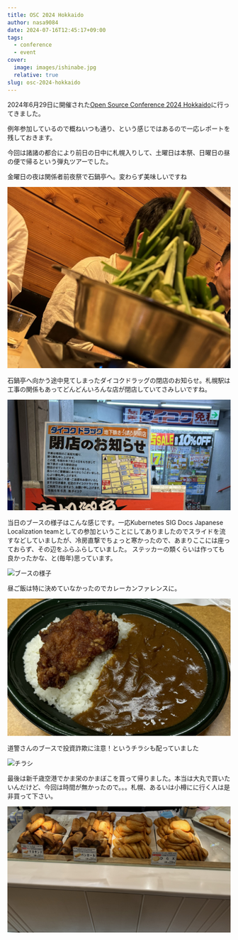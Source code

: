 ```yaml
---
title: OSC 2024 Hokkaido
author: nasa9084
date: 2024-07-16T12:45:17+09:00
tags:
  - conference
  - event
cover:
  image: images/ishinabe.jpg
  relative: true
slug: osc-2024-hokkaido
---
```


2024年6月29日に開催された[Open Source Conference 2024 Hokkaido](https://event.ospn.jp/osc2024-do/)に行ってきました。

例年参加しているので概ねいつも通り、という感じではあるので一応レポートを残しておきます。

今回は諸諸の都合により前日の日中に札幌入りして、土曜日は本祭、日曜日の昼の便で帰るという弾丸ツアーでした。

金曜日の夜は関係者前夜祭で石鍋亭へ。変わらず美味しいですね

![石鍋亭](images/ishinabe.jpg)

石鍋亭へ向かう途中見てしまったダイコクドラッグの閉店のお知らせ。札幌駅は工事の関係もあってどんどんいろんな店が閉店していてさみしいですね。

![閉店のお知らせ](images/daikoku_close.jpg)

当日のブースの様子はこんな感じです。一応Kubernetes SIG Docs Japanese Localization teamとしての参加ということにしてありましたのでスライドを流すなどしていましたが、冷房直撃でちょっと寒かったので、あまりここには座っておらず、その辺をふらふらしていました。
ステッカーの類くらいは作っても良かったかな、と(毎年)思っています。

![ブースの様子](images/booth.jpg)

昼ご飯は特に決めていなかったのでカレーカンファレンスに。

![カレー](images/curry.jpg)

道警さんのブースで投資詐欺に注意！というチラシも配っていました

![チラシ](images/hokkaid_police.jpg)

最後は新千歳空港でかま栄のかまぼこを買って帰りました。本当は大丸で買いたいんだけど、今回は時間が無かったので。。。札幌、あるいは小樽にに行く人は是非買って下さい。

![かま栄のかまぼこ](images/kamaei.jpg)
